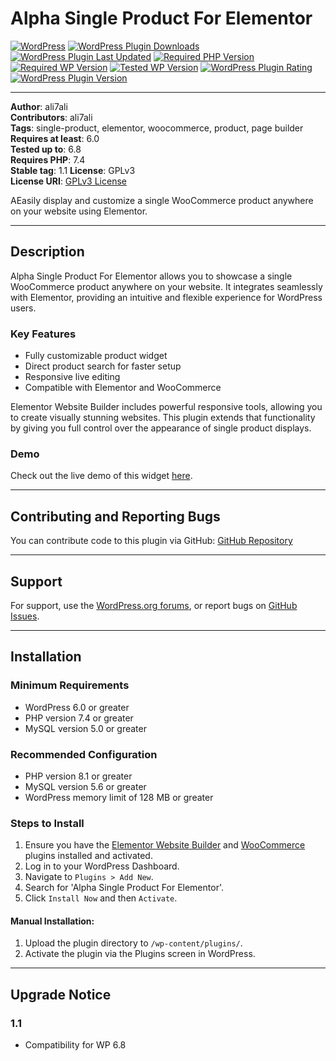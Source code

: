 # Alpha Single Product For Elementor

[![WordPress](https://img.shields.io/badge/WordPress-%E2%86%92-lightgrey.svg?style=flat-square)](https://wordpress.org/plugins/alpha-single-product-for-elementor/)
[![WordPress Plugin Downloads](https://img.shields.io/wordpress/plugin/dt/alpha-single-product-for-elementor?style=flat-square)](https://wordpress.org/plugins/alpha-single-product-for-elementor/)
[![WordPress Plugin Last Updated](https://img.shields.io/wordpress/plugin/last-updated/alpha-single-product-for-elementor?style=flat-square)](https://wordpress.org/plugins/alpha-single-product-for-elementor/)
[![Required PHP Version](https://img.shields.io/wordpress/plugin/required-php/alpha-single-product-for-elementor?style=flat-square)](https://wordpress.org/plugins/alpha-single-product-for-elementor/)
[![Required WP Version](https://img.shields.io/wordpress/plugin/wp-version/alpha-single-product-for-elementor?style=flat-square)](https://wordpress.org/plugins/alpha-single-product-for-elementor/)
[![Tested WP Version](https://img.shields.io/wordpress/plugin/tested/alpha-single-product-for-elementor?style=flat-square)](https://wordpress.org/plugins/alpha-single-product-for-elementor/)
[![WordPress Plugin Rating](https://img.shields.io/wordpress/plugin/stars/alpha-single-product-for-elementor?style=flat-square)](https://wordpress.org/plugins/alpha-single-product-for-elementor/)
[![WordPress Plugin Version](https://img.shields.io/wordpress/plugin/v/alpha-single-product-for-elementor?style=flat-square)](https://wordpress.org/plugins/alpha-single-product-for-elementor/)

---

**Author**: ali7ali  
**Contributors**: ali7ali  
**Tags**: single-product, elementor, woocommerce, product, page builder  
**Requires at least**: 6.0  
**Tested up to**: 6.8  
**Requires PHP**: 7.4  
**Stable tag**: 1.1
**License**: GPLv3  
**License URI**: [GPLv3 License](https://www.gnu.org/licenses/gpl-3.0.html)

AEasily display and customize a single WooCommerce product anywhere on your website using Elementor.

---

## Description

Alpha Single Product For Elementor allows you to showcase a single WooCommerce product anywhere on your website. It integrates seamlessly with Elementor, providing an intuitive and flexible experience for WordPress users.

### Key Features

- Fully customizable product widget
- Direct product search for faster setup
- Responsive live editing
- Compatible with Elementor and WooCommerce

Elementor Website Builder includes powerful responsive tools, allowing you to create visually stunning websites. This plugin extends that functionality by giving you full control over the appearance of single product displays.

### Demo

Check out the live demo of this widget [here](https://ali-ali.org/project/alpha-single-product-for-elementor/).

---

## Contributing and Reporting Bugs

You can contribute code to this plugin via GitHub: [GitHub Repository](https://github.com/ali7ali/Alpha-Single-Product-For-Elementor)

---

## Support

For support, use the [WordPress.org forums](https://wordpress.org/support/plugin/alpha-single-product-for-elementor/), or report bugs on [GitHub Issues](https://github.com/ali7ali/Alpha-Single-Product-For-Elementor/issues/new/choose).

---

## Installation

### Minimum Requirements

- WordPress 6.0 or greater
- PHP version 7.4 or greater
- MySQL version 5.0 or greater

### Recommended Configuration

- PHP version 8.1 or greater
- MySQL version 5.6 or greater
- WordPress memory limit of 128 MB or greater

### Steps to Install

1. Ensure you have the [Elementor Website Builder](https://wordpress.org/plugins/elementor/) and [WooCommerce](https://wordpress.org/plugins/woocommerce/) plugins installed and activated.
2. Log in to your WordPress Dashboard.
3. Navigate to `Plugins > Add New`.
4. Search for 'Alpha Single Product For Elementor'.
5. Click `Install Now` and then `Activate`.

#### Manual Installation:

1. Upload the plugin directory to `/wp-content/plugins/`.
2. Activate the plugin via the Plugins screen in WordPress.

---

## Upgrade Notice

### 1.1

- Compatibility for WP 6.8
